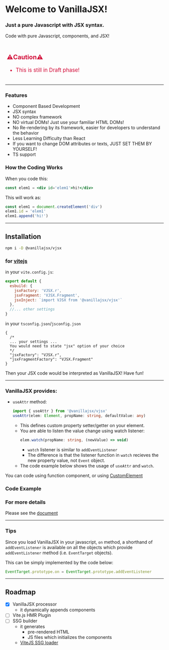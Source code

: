 <div class='center'>

<div id='logo_container'></div>

#  Welcome to VanillaJSX!

### Just a pure Javascript with JSX syntax.

Code with pure Javascript, components, and JSX!
</div>


<div class='boxed' style='color: #d20c38; font-size: larger; padding: 0.3rem; border-color: red;'>

### ⚠️Caution⚠️
- This is still in Draft phase!

</div>

---

### Features
- Component Based Development
- JSX syntax
- NO complex framework
- NO virtual DOMs! Just use your familiar HTML DOMs!
- No Re-rendering by its framework, easier for developers to understand the behavior
- Less Learning Difficulty than React
- If you want to change DOM attributes or texts, JUST SET THEM BY YOURSELF!
- TS support



### How the Coding Works
When you code this:
```jsx
const elem1 = <div id='elem1'>hi!</div>
```
This will work as:
```js
const elem1 = document.createElement('div')
elem1.id = 'elem1'
elem1.append('hi!')
```

---


## Installation

```sh
npm i -D @vanillajsx/vjsx
```
### for [vitejs](https://vitejs.dev/)
in your `vite.config.js`:
```js
export default {
  esbuild: {
    jsxFactory: 'VJSX.r',
    jsxFragment: 'VJSX.Fragment',
    jsxInject: `import VJSX from '@vanillajsx/vjsx'`
  },
  //... other settings
}
```

in your `tsconfig.json`/`jsconfig.json`

```json5
{
  /*
  ... your settings ...
  You would need to state "jsx" option of your choice
  */
  "jsxFactory": "VJSX.r",
  "jsxFragmentFactory": "VJSX.Fragment"
}
```

Then your JSX code would be interpreted as VanillaJSX! Have fun!

---


### VanillaJSX provides:
- `useAttr` method:
  ```ts
  import { useAttr } from '@vanillajsx/vjsx'
  useAttr(elem: Element, propName: string, defaultValue: any)
  ```
  - This defines custom property setter/getter on your element.
  - You are able to listen the value change using watch listener:
    ```ts
    elem.watch(propName: string, (newValue) => void)
    ```
    - `watch` listener is similar to `addEventListener` 
    - The difference is that the listener function in `watch` recieves the new property value, not `Event` object.
  - The code example below shows the usage of `useAttr` and `watch`.

You can code using function component, or using [CustomElement](https://developer.mozilla.org/ja/docs/Web/Web_Components/Using_custom_elements)

### Code Example
<div id='example-codespace'></div>

### For more details 

Please see the [document](https://github.com/vanillajsx/VanillaJSX/tree/master/doc)

---

### Tips

Since you load VanillaJSX in your javascript, `on` method, a shorthand of `addEventListener` is available on all the objects which provide `addEventListener` method (i.e. `EventTarget` objects).

This can be simply implemented by the code below:

```js
EventTarget.prototype.on = EventTarget.prototype.addEventListener
```


---

## Roadmap

- [x] VanillaJSX processor
  - it dynamically appends components
- [ ] Vite.js HMR Plugin
- [ ] SSG builder
  - it generates 
    - pre-rendered HTML
    - JS files which initializes the components
  - [ViteJS SSG loader](https://vitejs.dev/guide/ssr.html#ssr-specific-plugin-logic)

